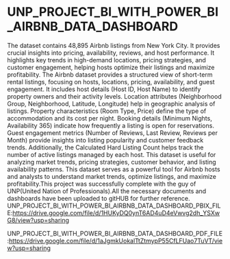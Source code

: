 # UNP_PROJECT_BI_WITH_POWER_BI_AIRBNB_DATA_DASHBOARD

The dataset contains 48,895 Airbnb listings from New York City.
It  provides crucial insights into pricing, availability, reviews, and host performance. It highlights key trends in high-demand locations, pricing strategies, and customer engagement, helping hosts optimize their listings and maximize profitability.
The Airbnb dataset provides a structured view of short-term rental listings, focusing on hosts, locations, pricing, availability, and guest engagement. It includes host details (Host ID, Host Name) to identify property owners and their activity levels. Location attributes (Neighborhood Group, Neighborhood, Latitude, Longitude) help in geographic analysis of listings. Property characteristics (Room Type, Price) define the type of accommodation and its cost per night. Booking details (Minimum Nights, Availability 365) indicate how frequently a listing is open for reservations. Guest engagement metrics (Number of Reviews, Last Review, Reviews per Month) provide insights into listing popularity and customer feedback trends. Additionally, the Calculated Hard Listing Count helps track the number of active listings managed by each host. This dataset is useful for analyzing market trends, pricing strategies, customer behavior, and listing availability patterns. This dataset serves as a powerful tool for Airbnb hosts and analysts to understand market trends, optimize listings, and maximize profitability.This project was successfully complete with the guy of UNP(United Nation of Professionals).All the necessary documents and dashboards have been uploaded to gitHUB for further reference.
UNP_PROJECT_BI_WITH_POWER_BI_AIRBNB_DATA_DASHBOARD_PBIX_FILE:https://drive.google.com/file/d/1HUKyDQ0ynT6AD4uD4eVwvg2dh_YSXwG8/view?usp=sharing

UNP_PROJECT_BI_WITH_POWER_BI_AIRBNB_DATA_DASHBOARD_PDF_FILE:https://drive.google.com/file/d/1aJgmkUokalTtZtmypP55CfLFUao7TuVT/view?usp=sharing
